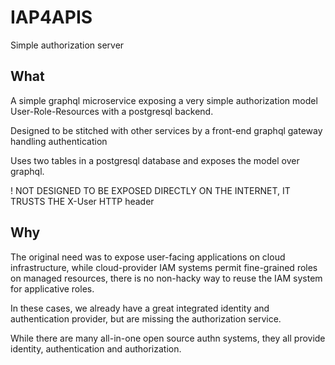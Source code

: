 # IAP4APIS

Simple authorization server

## What

A simple graphql microservice exposing a very simple authorization model User-Role-Resources with a postgresql backend.

Designed to be stitched with other services by a front-end graphql gateway handling authentication

Uses two tables in a postgresql database and exposes the model over graphql.

! NOT DESIGNED TO BE EXPOSED DIRECTLY ON THE INTERNET, IT TRUSTS THE X-User HTTP header

## Why

The original need was to expose user-facing applications on cloud infrastructure,
 while cloud-provider IAM systems permit fine-grained roles on managed resources, 
 there is no non-hacky way to reuse the IAM system for applicative roles.
 
In these cases, we already have a great integrated identity and authentication provider, but are missing the authorization service.

While there are many all-in-one open source authn systems, they all provide identity, authentication and authorization.
